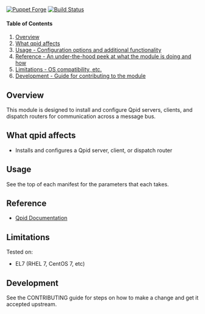 [![Puppet Forge](https://img.shields.io/puppetforge/v/katello/qpid.svg)](https://forge.puppetlabs.com/katello/qpid)
[![Build Status](https://travis-ci.org/theforeman/puppet-qpid.svg?branch=master)](https://travis-ci.org/theforeman/puppet-qpid)

#### Table of Contents

1. [Overview](#overview)
2. [What qpid affects](#what-qpid-affects)
3. [Usage - Configuration options and additional functionality](#usage)
4. [Reference - An under-the-hood peek at what the module is doing and how](#reference)
5. [Limitations - OS compatibility, etc.](#limitations)
6. [Development - Guide for contributing to the module](#development)

## Overview

This module is designed to install and configure Qpid servers, clients, and dispatch routers for communication across a message bus.

## What qpid affects

* Installs and configures a Qpid server, client, or dispatch router

## Usage

See the top of each manifest for the parameters that each takes.

## Reference

* [Qpid Documentation](https://qpid.apache.org/documentation.html)

## Limitations

Tested on:

* EL7 (RHEL 7, CentOS 7, etc)

## Development

See the CONTRIBUTING guide for steps on how to make a change and get it accepted upstream.
